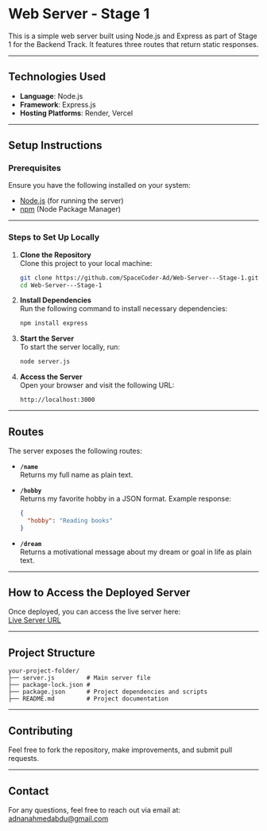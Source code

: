 # Web Server - Stage 1

This is a simple web server built using Node.js and Express as part of Stage 1 for the Backend Track. It features three routes that return static responses.

---

## **Technologies Used**

- **Language**: Node.js
- **Framework**: Express.js
- **Hosting Platforms**: Render, Vercel

---

## **Setup Instructions**

### Prerequisites

Ensure you have the following installed on your system:

- [Node.js](https://nodejs.org/) (for running the server)
- [npm](https://www.npmjs.com/) (Node Package Manager)

---

### Steps to Set Up Locally

1. **Clone the Repository**  
   Clone this project to your local machine:
   ```bash
   git clone https://github.com/SpaceCoder-Ad/Web-Server---Stage-1.git
   cd Web-Server---Stage-1
   ```

2. **Install Dependencies**  
   Run the following command to install necessary dependencies:
   ```bash
   npm install express
   ```

3. **Start the Server**  
   To start the server locally, run:
   ```bash
   node server.js
   ```

4. **Access the Server**  
   Open your browser and visit the following URL:
   ```
   http://localhost:3000
   ```

---

## **Routes**

The server exposes the following routes:

- **`/name`**  
  Returns my full name as plain text.

- **`/hobby`**  
  Returns my favorite hobby in a JSON format. Example response:
  ```json
  {
    "hobby": "Reading books"
  }
  ```

- **`/dream`**  
  Returns a motivational message about my dream or goal in life as plain text.

---

## **How to Access the Deployed Server**

Once deployed, you can access the live server here:  
[Live Server URL](https://your-deployment-url.com)

---

## **Project Structure**

```
your-project-folder/
├── server.js         # Main server file
├── package-lock.json # 
├── package.json      # Project dependencies and scripts
├── README.md         # Project documentation
```

---

## **Contributing**

Feel free to fork the repository, make improvements, and submit pull requests.

---

## **Contact**

For any questions, feel free to reach out via email at:  
[adnanahmedabdu@gmail.com](mailto:adnanahmedabdu@gmail.com)
